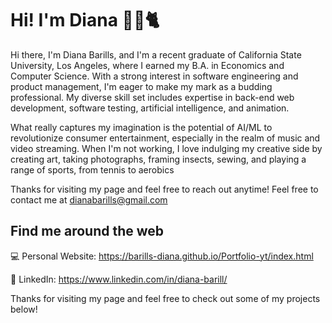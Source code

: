 # Hi! I'm Diana 🪷🐠🐈


Hi there, I'm Diana Barills, and I'm a recent graduate of California State University, Los Angeles, where I earned my B.A. in Economics and Computer Science. With a strong interest in software engineering and product management, I'm eager to make my mark as a budding professional. My diverse skill set includes expertise in back-end web development, software testing, artificial intelligence, and animation.

What really captures my imagination is the potential of AI/ML to revolutionize consumer entertainment, especially in the realm of music and video streaming. When I'm not working, I love indulging my creative side by creating art, taking photographs, framing insects, sewing, and playing a range of sports, from tennis to aerobics


Thanks for visiting my page and feel free to reach out anytime! Feel free to contact me at dianabarills@gmail.com


<h2>Find me around the web</h2>
<p>💻 Personal Website: <a href="https://barills-diana.github.io/Portfolio-yt/index.html">https://barills-diana.github.io/Portfolio-yt/index.html</a></p>
<p>📝 LinkedIn: <a href="https://www.linkedin.com/in/diana-barill/">https://www.linkedin.com/in/diana-barill/</a></p>
<p>Thanks for visiting my page and feel free to check out some of my projects below!</p>


